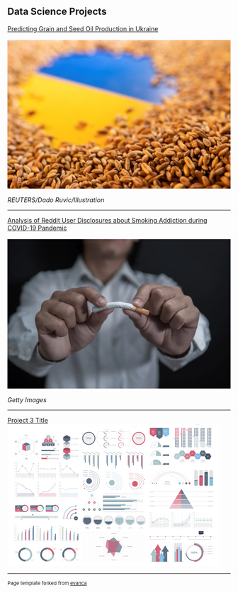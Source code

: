 ## Data Science Projects


[Predicting Grain and Seed Oil Production in Ukraine](/UkraineGrain_Proj)
<br><br>
<img src="images/ukraine_grain_thumbnail_pic.jpeg?raw=true"/>
<p><em>REUTERS/Dado Ruvic/Illustration</em></p>

---
[Analysis of Reddit User Disclosures about Smoking Addiction during COVID-19 Pandemic](/Reddit_Proj)
<br><br>
<img src="images/reddit_smokingProj_thumbnail.webp?raw=true"/>
<p><em>Getty Images</em></p>

---
[Project 3 Title](http://example.com/)
<img src="images/dummy_thumbnail.jpg?raw=true"/>


---
<p style="font-size:11px">Page template forked from <a href="https://github.com/evanca/quick-portfolio">evanca</a></p>
<!-- Remove above link if you don't want to attibute -->
